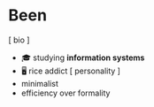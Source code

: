 # Been

[ bio ]
- 🎓  studying **information systems**
- 🖥️  rice addict
[ personality ]
- minimalist
- efficiency over formality

